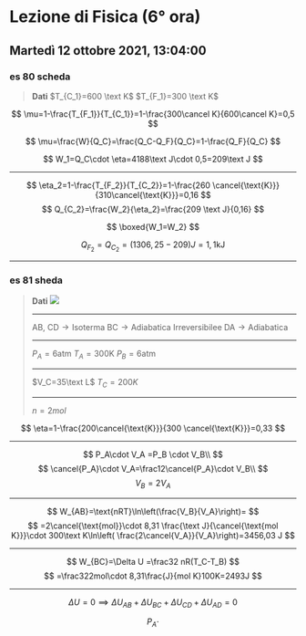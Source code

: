 #  Lezione di Fisica (6° ora)
## Martedì 12 ottobre 2021, 13:04:00
### es 80 scheda
> **Dati**
> $T_{C_1}=600 \text K$
> $T_{F_1}=300 \text K$


$$
\mu=1-\frac{T_{F_1}}{T_{C_1}}=1-\frac{300\cancel K}{600\cancel K}=0,5
$$

$$
\mu=\frac{W}{Q_C}=\frac{Q_C-Q_F}{Q_C}=1-\frac{Q_F}{Q_C}
$$



$$
W_1=Q_C\cdot \eta=4188\text J\cdot 0,5=209\text J
$$

---
$$
\eta_2=1-\frac{T_{F_2}}{T_{C_2}}=1-\frac{260 \cancel{\text{K}}}{310\cancel{\text{K}}}=0,16
$$
$$
Q_{C_2}=\frac{W_2}{\eta_2}=\frac{209 \text J}{0,16}
$$


$$
\boxed{W_1=W_2}
$$

$$
Q_{F_2}=Q_{C_2}=(1306,25-209)J=1,1\text{kJ}
$$


---
### es 81 sheda
> **Dati**
> ![](https://i.imgur.com/PF18ljC.jpg)
> 
> ---
> $\text{AB, CD}\to\text{Isoterma}$
> $\text{BC}\to\text{Adiabatica Irreversibilee}$
> $\text{DA}\to\text{Adiabatica}$
> 
> ---
> $P_A=6\text{atm}$
> $T_A=300\text{K}$
> $P_B=6\text{atm}$
> 
> ---
> $V_C=35\text L$
> $T_C=200K$
> 
> ---
> $n=2mol$



$$
\eta=1-\frac{200\cancel{\text{K}}}{300 \cancel{\text{K}}}=0,33
$$

---



$$
P_A\cdot V_A =P_B \cdot V_B\\
$$
$$
\cancel{P_A}\cdot V_A=\frac12\cancel{P_A}\cdot V_B\\
$$
$$
V_B=2V_A
$$

---
$$
W_{AB}=\text{nRT}\ln\left(\frac{V_B}{V_A}\right)=
$$
$$
=2\cancel{\text{mol}}\cdot 8,31 \frac{\text J}{\cancel{\text{mol K}}}\cdot 300\text K\ln\left( \frac{2\cancel{V_A}}{V_A}\right)=3456,03 J
$$

---

$$
W_{BC}=\Delta U =\frac32 nR(T_C-T_B)
$$
$$
=\frac322mol\cdot 8,31\frac{J}{mol K}100K=2493J
$$

---

$$
\Delta U=0 \implies \Delta U_{AB}+\Delta U_{BC}+\Delta U_{CD}+\Delta U_{AD}=0
$$


$$
P_A\cdot 
$$
<!--stackedit_data:
eyJoaXN0b3J5IjpbLTIwNjM2NDM1MDAsMTc2NTkzNDkyNCwtMj
I2NDEzMDQwXX0=
-->